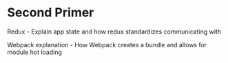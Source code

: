 # Second Primer
Redux - Explain app state and how redux standardizes communicating with

Webpack explanation - How Webpack creates a bundle and allows for module hot loading
